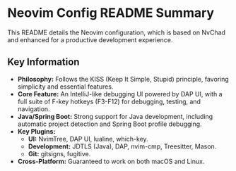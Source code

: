 # Neovim Config README Summary

This README details the Neovim configuration, which is based on NvChad and enhanced for a productive development experience.

## Key Information
- **Philosophy:** Follows the KISS (Keep It Simple, Stupid) principle, favoring simplicity and essential features.
- **Core Feature:** An IntelliJ-like debugging UI powered by DAP UI, with a full suite of F-key hotkeys (F3-F12) for debugging, testing, and navigation.
- **Java/Spring Boot:** Strong support for Java development, including automatic project detection and Spring Boot profile debugging.
- **Key Plugins:**
    - **UI:** NvimTree, DAP UI, lualine, which-key.
    - **Development:** JDTLS (Java), DAP, nvim-cmp, Treesitter, Mason.
    - **Git:** gitsigns, fugitive.
- **Cross-Platform:** Guaranteed to work on both macOS and Linux.
